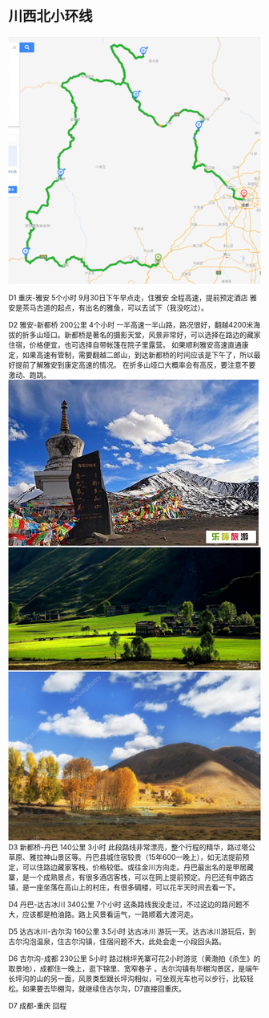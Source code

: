 # 川西北小环线
 ![](img/1568645187717.jpg)

D1 重庆-雅安 5个小时  9月30日下午早点走，住雅安 全程高速，提前预定酒店
雅安是茶马古道的起点，有出名的雅鱼，可以去试下（我没吃过）。

D2 雅安-新都桥 200公里 4个小时   一半高速一半山路，路况很好，翻越4200米海拔的折多山垭口。新都桥是著名的摄影天堂，风景非常好，可以选择在路边的藏家住宿，价格便宜，也可选择自带帐篷在院子里露营。
如果顺利雅安高速直通康定，如果高速有管制，需要翻越二郎山，到达新都桥的时间应该是下午了，所以最好提前了解雅安到康定高速的情况。
在折多山垭口大概率会有高反，要注意不要激动、跑跳。
![](img/zds.jpg)
![](img/xdq1.jpg)
![](img/xdj2.jpg)
D3 新都桥-丹巴  140公里 3小时  此段路线非常漂亮，整个行程的精华，路过塔公草原、雅拉神山景区等。丹巴县城住宿较贵（15年600一晚上），如无法提前预定，可以住路边藏家客栈，价格较低。或往金川方向走。丹巴最出名的是甲居藏寨，是一个成熟景点，有很多酒店客栈，可以在网上提前预定。丹巴还有中路古镇，是一座坐落在高山上的村庄，有很多碉楼，可以花半天时间去看一下。

D4 丹巴-达古冰川 340公里 7个小时  这条路线我没走过，不过这边的路问题不大，应该都是柏油路。路上风景看运气，一路顺着大渡河走。

D5 达古冰川-古尔沟 160公里 3.5小时 达古冰川 游玩一天。达古冰川游玩后，到古尔沟泡温泉，住古尔沟镇，住宿问题不大，此处会走一小段回头路。

D6 古尔沟-成都 230公里 5小时 路过桃坪羌寨可花2小时游览（黄渤拍《杀生》的取景地），成都住一晚上，逛下锦里、宽窄巷子 。古尔沟镇有毕棚沟景区，是端午长坪沟的山的另一面，风景类型跟长坪沟相似，可坐观光车也可以步行，比较轻松。如果要去毕棚沟，就继续住古尔沟，D7直接回重庆。

D7 成都-重庆 回程